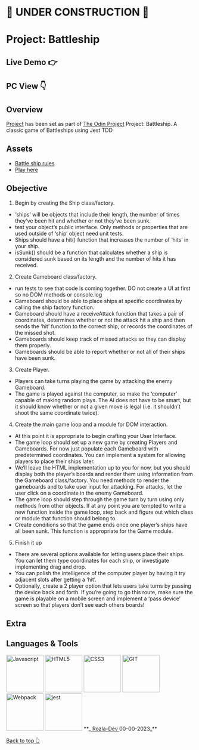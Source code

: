 # 🚫 UNDER CONSTRUCTION 🚫

# Project: Battleship

## Live Demo 👉

## PC View 👇

## Overview

[Project]() has been set as part of [The Odin Project](https://www.theodinproject.com/) Project: Battleship. A classic game of Battleships using Jest TDD

## Assets

- [Battle ship rules](<https://en.wikipedia.org/wiki/Battleship_(game)>)
- [Play here](http://en.battleship-game.org/)

## Obejective

1. Begin by creating the Ship class/factory.

- ‘ships’ will be objects that include their length, the number of times they’ve been hit and whether or not they’ve been sunk.
- test your object’s public interface. Only methods or properties that are used outside of ‘ship’ object need unit tests.
- Ships should have a hit() function that increases the number of ‘hits’ in your ship.
- isSunk() should be a function that calculates whether a ship is considered sunk based on its length and the number of hits it has received.

2. Create Gameboard class/factory.

- run tests to see that code is coming together. DO not create a UI at first so no DOM methods or console.log
- Gameboard should be able to place ships at specific coordinates by calling the ship factory function.
- Gameboard should have a receiveAttack function that takes a pair of coordinates, determines whether or not the attack hit a ship and then sends the ‘hit’ function to the correct ship, or records the coordinates of the missed shot.
- Gameboards should keep track of missed attacks so they can display them properly.
- Gameboards should be able to report whether or not all of their ships have been sunk.

3. Create Player.

- Players can take turns playing the game by attacking the enemy Gameboard.
- The game is played against the computer, so make the ‘computer’ capable of making random plays. The AI does not have to be smart, but it should know whether or not a given move is legal (i.e. it shouldn’t shoot the same coordinate twice).

4. Create the main game loop and a module for DOM interaction.

- At this point it is appropriate to begin crafting your User Interface.
- The game loop should set up a new game by creating Players and Gameboards. For now just populate each Gameboard with predetermined coordinates. You can implement a system for allowing players to place their ships later.
- We’ll leave the HTML implementation up to you for now, but you should display both the player’s boards and render them using information from the Gameboard class/factory.
  You need methods to render the gameboards and to take user input for attacking. For attacks, let the user click on a coordinate in the enemy Gameboard.
- The game loop should step through the game turn by turn using only methods from other objects. If at any point you are tempted to write a new function inside the game loop, step back and figure out which class or module that function should belong to.
- Create conditions so that the game ends once one player’s ships have all been sunk. This function is appropriate for the Game module.

5. Finish it up

- There are several options available for letting users place their ships. You can let them type coordinates for each ship, or investigate implementing drag and drop.
- You can polish the intelligence of the computer player by having it try adjacent slots after getting a ‘hit’.
- Optionally, create a 2 player option that lets users take turns by passing the device back and forth. If you’re going to go this route, make sure the game is playable on a mobile screen and implement a ‘pass device’ screen so that players don’t see each others boards!

## Extra

## Languages & Tools

<a href="https://javascript.info/">
    <img width="100" alt="Javascript" src="https://cdn.jsdelivr.net/gh/devicons/devicon/icons/javascript/javascript-plain.svg" /></a> 
<a href="https://html.com/html5/">
    <img width="100" alt="HTML5" src="https://cdn.jsdelivr.net/gh/devicons/devicon/icons/html5/html5-plain-wordmark.svg" /></a> 
<a href="https://css3.com/">
    <img width="100" alt="CSS3" src="https://cdn.jsdelivr.net/gh/devicons/devicon/icons/css3/css3-plain-wordmark.svg" /></a> 
<a href="https://git-scm.com/">
    <img width="100" alt="GIT" src="https://cdn.jsdelivr.net/gh/devicons/devicon/icons/git/git-original.svg" /></a>
<a href="https://webpack.js.org/">
    <img width="100" alt="Webpack"src="https://cdn.jsdelivr.net/gh/devicons/devicon/icons/webpack/webpack-original.svg" /></a>
<a href="https://jestjs.io/">
    <img width="100" alt="jest" src="https://cdn.jsdelivr.net/gh/devicons/devicon/icons/jest/jest-plain.svg" /></a>
**_<a href="https://twitter.com/Crypto_Rozla"> Rozla-Dev </a> 00-00-2023_**

[Back to top 👆](#project-battleship)
